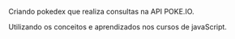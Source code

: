 Criando pokedex que realiza consultas na API POKE.IO.

Utilizando os conceitos e aprendizados nos cursos de javaScript.